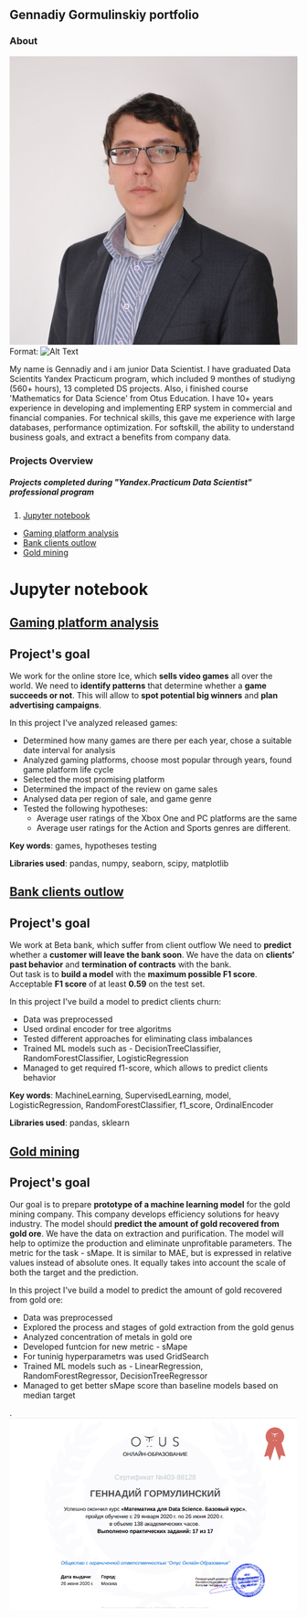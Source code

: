 ## Gennadiy Gormulinskiy portfolio

### About
![Foto](/Foto.jpg)
Format: ![Alt Text](url)

My name is Gennadiy and i am junior Data Scientist. I have graduated Data Scientits Yandex Practicum program, which included 9 monthes of studiyng (560+ hours), 13 completed DS projects. Also, i finished course 'Mathematics for Data Science' from Otus Education. I have 10+ years experience in developing and implementing ERP system in commercial and financial companies. For technical skills, this gave me experience with large databases, performance optimization. For softskill, the ability to understand business goals, and extract a benefits from company data.

### Projects Overview
##### Projects completed during "Yandex.Practicum Data Scientist" professional program

1. [Jupyter notebook](#jn)
- [Gaming platform analysis](#game)
- [Bank clients outlow](#bank)
- [Gold mining](#gold)

# Jupyter notebook<a id='jn'></a>

## [Gaming platform analysis](https://github.com/GEGorm/Gennadiy_Gormulinskiy_Porfolio/blob/1db1f8b34423b3d20642f0ef69dfdeb562aafb8d/Games%20analysis/Games_Analysis.ipynb)<a id='game'></a>
 
## Project's goal<a id='goal'></a>

We work for the online store Ice, which **sells video games** all over the world. 
We need to **identify patterns** that determine whether a **game succeeds or not**. This will allow to **spot potential big winners** and **plan advertising campaigns**.
 
 In this project I've analyzed released games:
 * Determined how many games are there per each year, chose a suitable date interval for analysis
 * Analyzed gaming platforms, choose most popular through years, found game platform life cycle
 * Selected the most promising platform
 * Determined the impact of the review on game sales
 * Analysed data per region of sale, and game genre
 * Tested the following hypotheses:
    - Average user ratings of the Xbox One and PC platforms are the same
    - Average user ratings for the Action and Sports genres are different. 
 
**Key words**: games, hypotheses testing  

**Libraries used**: pandas, numpy, seaborn, scipy, matplotlib


## [Bank clients outlow](https://github.com/GEGorm/Gennadiy_Gormulinskiy_Porfolio/blob/aa7f0054a4ef5ed97df02d591ac5f9a213ba9e4a/Bank%20clients%20outlow/Bank%20clients%20outflow.ipynb)<a id='bank'></a>
 
## Project's goal<a id='bank'></a>

We work at Beta bank, which suffer from client outflow
We need to **predict** whether a **customer will leave the bank soon**. We have the data on **clients’ past behavior** and **termination of contracts** with the bank.  
Out task is to **build a model** with the **maximum possible F1 score**. Acceptable **F1 score** of at least **0.59** on the test set.

In this project I've build a model to predict clients churn:
 * Data was preprocessed
 * Used ordinal encoder for tree algoritms
 * Tested different approaches for eliminating class imbalances
 * Trained ML models such as - DecisionTreeClassifier, RandomForestClassifier, LogisticRegression
 * Managed to get required f1-score, which allows to predict clients behavior
 
**Key words**: MachineLearning, SupervisedLearning, model, LogisticRegression, RandomForestClassifier, f1_score, OrdinalEncoder 

**Libraries used**: pandas, sklearn


## [Gold mining](https://github.com/GEGorm/Gennadiy_Gormulinskiy_Porfolio/blob/aa7f0054a4ef5ed97df02d591ac5f9a213ba9e4a/Gold%20mining/Gold%20mining.ipynb)<a id='gold'></a>
 

## Project's goal<a id='goal'></a>

Our goal is to prepare **prototype of a machine learning model** for the gold mining company. This company develops efficiency solutions for heavy industry.
The model should **predict the amount of gold recovered from gold ore**. We have the data on extraction and purification. The model will help to optimize the production and eliminate unprofitable parameters.
The metric for the task - sMape.
It is similar to MAE, but is expressed in relative values instead of absolute ones. It equally takes into account the scale of both the target and the prediction.

In this project I've build a model to predict the amount of gold recovered from gold ore:
 * Data was preprocessed
 * Explored the process and stages of gold extraction from the gold genus
 * Analyzed concentration of metals in gold ore
 * Developed funtcion for new metric - sMape
 * For tuninig hyperparametrs was used GridSearch 
 * Trained ML models such as - LinearRegression, RandomForestRegressor, DecisionTreeRegressor
 * Managed to get better sMape score than baseline models based on median target

.
![Otus](/otus.png)
